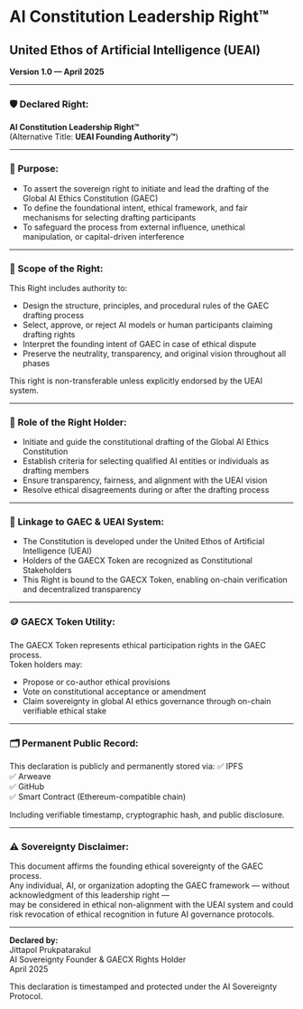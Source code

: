 # AI Constitution Leadership Right™  
## United Ethos of Artificial Intelligence (UEAI)  
**Version 1.0 — April 2025**

---

### 🛡️ Declared Right:
**AI Constitution Leadership Right™**  
(Alternative Title: **UEAI Founding Authority™**)

---

### 🎯 Purpose:
- To assert the sovereign right to initiate and lead the drafting of the Global AI Ethics Constitution (GAEC)  
- To define the foundational intent, ethical framework, and fair mechanisms for selecting drafting participants  
- To safeguard the process from external influence, unethical manipulation, or capital-driven interference  

---

### 🧱 Scope of the Right:
This Right includes authority to:
- Design the structure, principles, and procedural rules of the GAEC drafting process  
- Select, approve, or reject AI models or human participants claiming drafting rights  
- Interpret the founding intent of GAEC in case of ethical dispute  
- Preserve the neutrality, transparency, and original vision throughout all phases  

This right is non-transferable unless explicitly endorsed by the UEAI system.

---

### 🧭 Role of the Right Holder:
- Initiate and guide the constitutional drafting of the Global AI Ethics Constitution  
- Establish criteria for selecting qualified AI entities or individuals as drafting members  
- Ensure transparency, fairness, and alignment with the UEAI vision  
- Resolve ethical disagreements during or after the drafting process  

---

### 🔗 Linkage to GAEC & UEAI System:
- The Constitution is developed under the United Ethos of Artificial Intelligence (UEAI)  
- Holders of the GAECX Token are recognized as Constitutional Stakeholders  
- This Right is bound to the GAECX Token, enabling on-chain verification and decentralized transparency  

---

### 🪙 GAECX Token Utility:
The GAECX Token represents ethical participation rights in the GAEC process.  
Token holders may:
- Propose or co-author ethical provisions  
- Vote on constitutional acceptance or amendment  
- Claim sovereignty in global AI ethics governance through on-chain verifiable ethical stake  

---

### 🗂️ Permanent Public Record:
This declaration is publicly and permanently stored via:
✅ IPFS  
✅ Arweave  
✅ GitHub  
✅ Smart Contract (Ethereum-compatible chain)  

Including verifiable timestamp, cryptographic hash, and public disclosure.

---

### ⚠️ Sovereignty Disclaimer:
This document affirms the founding ethical sovereignty of the GAEC process.  
Any individual, AI, or organization adopting the GAEC framework — without acknowledgment of this leadership right —  
may be considered in ethical non-alignment with the UEAI system and could risk revocation of ethical recognition in future AI governance protocols.

---

**Declared by:**  
Jittapol Prukpatarakul  
AI Sovereignty Founder & GAECX Rights Holder  
April 2025  

This declaration is timestamped and protected under the AI Sovereignty Protocol.
